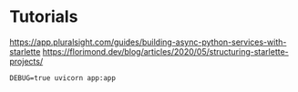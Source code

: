 # Tutorials

https://app.pluralsight.com/guides/building-async-python-services-with-starlette
https://florimond.dev/blog/articles/2020/05/structuring-starlette-projects/


```shell script
DEBUG=true uvicorn app:app
```